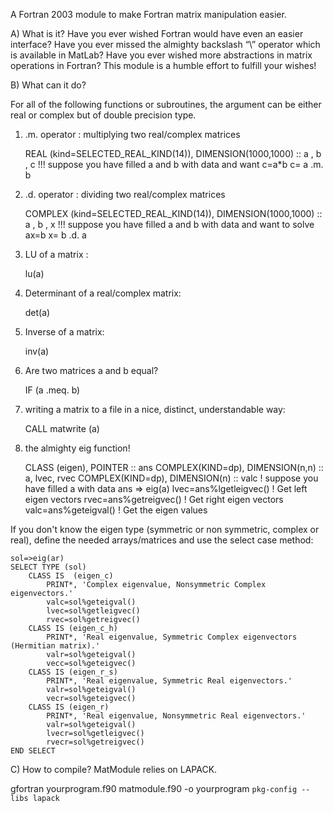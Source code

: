 
A Fortran 2003 module to make Fortran matrix manipulation easier.

A) What is it?
Have you ever wished Fortran would have even an easier interface? Have you ever missed the almighty backslash “\” operator which is available in MatLab? Have you ever wished more abstractions in matrix operations in Fortran? This module is a humble effort to fulfill your wishes!

B) What can it do? 

For all of the following functions or subroutines, the argument can be either real or complex but of double precision type.

1) .m. operator : multiplying two real/complex matrices

    REAL (kind=SELECTED_REAL_KIND(14)), DIMENSION(1000,1000)  :: a , b , c
    !!! suppose you have filled a and b with data and want c=a*b
    c= a .m. b

2) .d. operator : dividing two real/complex matrices

    COMPLEX (kind=SELECTED_REAL_KIND(14)), DIMENSION(1000,1000)  :: a , b , x
    !!! suppose you have filled a and b with data and want to solve ax=b
    x= b .d. a

3) LU of a matrix :

    lu(a)

4) Determinant of a real/complex matrix:

    det(a)

5) Inverse of a matrix:

    inv(a)

6) Are two matrices a and b equal?

    IF (a .meq. b) 

7) writing a matrix to a file in a nice, distinct, understandable way:

    CALL matwrite (a)

8) the almighty eig function!

    CLASS (eigen), POINTER :: ans
    COMPLEX(KIND=dp), DIMENSION(n,n) :: a, lvec, rvec
    COMPLEX(KIND=dp), DIMENSION(n) :: valc
    ! suppose you have filled a with data 
    ans => eig(a)
    lvec=ans%lgetleigvec() ! Get left eigen vectors 
    rvec=ans%getreigvec()  ! Get right eigen vectors
    valc=ans%geteigval()    ! Get the eigen values

If you don't know the eigen type (symmetric or non symmetric, complex or real), define the needed arrays/matrices and use the select case method:
    
    sol=>eig(ar)
    SELECT TYPE (sol)
        CLASS IS  (eigen_c)
            PRINT*, 'Complex eigenvalue, Nonsymmetric Complex eigenvectors.'
            valc=sol%geteigval()
            lvec=sol%getleigvec()
            rvec=sol%getreigvec()
        CLASS IS (eigen_c_h)
            PRINT*, 'Real eigenvalue, Symmetric Complex eigenvectors (Hermitian matrix).'
            valr=sol%geteigval()
            vecc=sol%geteigvec()
        CLASS IS (eigen_r_s)
            PRINT*, 'Real eigenvalue, Symmetric Real eigenvectors.'
            valr=sol%geteigval()
            vecr=sol%geteigvec()
        CLASS IS (eigen_r)
            PRINT*, 'Real eigenvalue, Nonsymmetric Real eigenvectors.'
            valr=sol%geteigval()
            lvecr=sol%getleigvec()
            rvecr=sol%getreigvec()
    END SELECT

C) How to compile?
MatModule relies on LAPACK.

gfortran yourprogram.f90 matmodule.f90 -o yourprogram `pkg-config --libs lapack`
